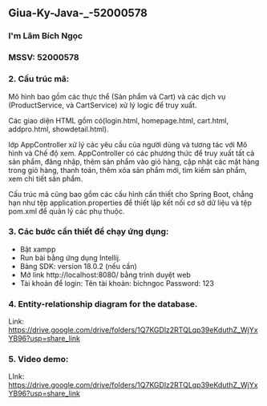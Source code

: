 ## Giua-Ky-Java-_-52000578
### I'm Lâm Bích Ngọc
### MSSV: 52000578
### 2. Cấu trúc mã:
Mô hình bao gồm các thực thể (Sản phẩm và Cart) và các dịch vụ (ProductService,  và CartService) xử lý logic để truy xuất.

Các giao diện HTML gồm có(login.html, homepage.html, cart.html, addpro.html, showdetail.html).

lớp AppController xử lý các yêu cầu của người dùng và tương tác với Mô hình và Chế độ xem. AppController có các phương thức để truy xuất tất cả sản phẩm, đăng nhập, thêm sản phẩm vào giỏ hàng, cập nhật các mặt hàng trong giỏ hàng, thanh toán, thêm xóa sản phẩm mới, tìm kiếm sản phẩm, xem chi tiết sản phẩm.

Cấu trúc mã cũng bao gồm các cấu hình cần thiết cho Spring Boot, chẳng hạn như tệp application.properties để thiết lập kết nối cơ sở dữ liệu và tệp pom.xml để quản lý các phụ thuộc.
### 3. Các bước cần thiết để chạy ứng dụng:
- Bật xampp
- Run bài bằng ứng dụng Intellij.
- Bảng SDK: version 18.0.2 (nếu cần)
- Mở link http://localhost:8080/ bằng trình duyệt web
- Tài khoản để login:
      Tên tài khoản: bichngoc
      Password: 123
### 4. Entity-relationship diagram for the database. 
Link: https://drive.google.com/drive/folders/1Q7KGDlz2RTQLqp39eKduthZ_WjYxYB96?usp=share_link
### 5. Video demo: 
LInk: https://drive.google.com/drive/folders/1Q7KGDlz2RTQLqp39eKduthZ_WjYxYB96?usp=share_link
